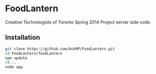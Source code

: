 FoodLantern
===========

Creative Technologists of Toronto Spring 2014 Project server side code.

Installation
--------------

```sh
git clone https://github.com/AskMP/FoodLantern.git
cd FoodLantern/foodLantern
npm update
cd ..
node app

```
